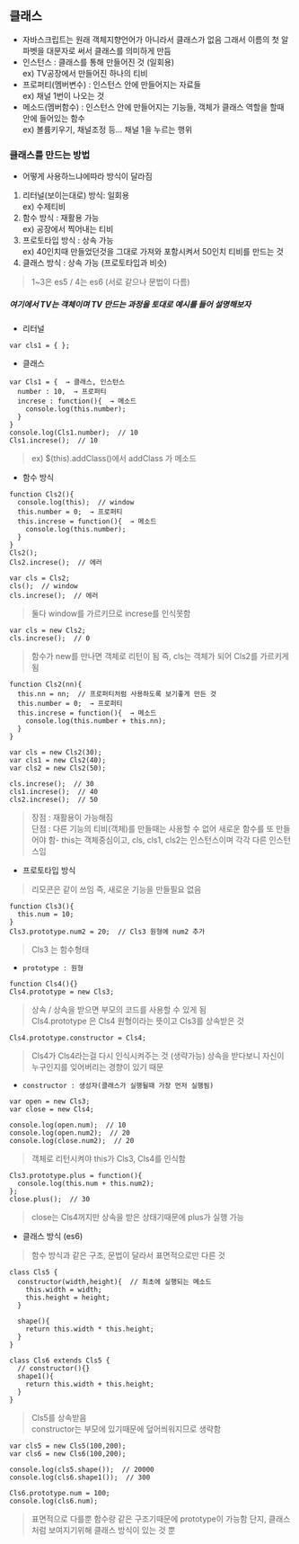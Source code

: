 ## 클래스
- 자바스크립트는 원래 객체지향언어가 아니라서 클래스가 없음 그래서 이름의 첫 알파벳을 대문자로 써서 클래스를 의미하게 만듬
- 인스턴스 : 클래스를 통해 만들어진 것 (일회용)<br />ex)  TV공장에서 만들어진 하나의 티비
- 프로퍼티(멤버변수) : 인스턴스 안에 만들어지는 자료들<br />ex) 채널 1번이 나오는 것
- 메소드(멤버함수) : 인스턴스 안에 만들어지는 기능들, 객체가 클래스 역할을 할때 안에 들어있는 함수<br />ex) 볼륨키우기, 채널조정 등... 채널 1을 누르는 행위

### 클래스를 만드는 방법
- 어떻게 사용하느냐에따라 방식이 달라짐
1. 리터널(보이는대로) 방식: 일회용<br />ex) 수제티비
2. 함수 방식 : 재활용 가능<br />ex) 공장에서 찍어내는 티비
3. 프로토타입 방식 : 상속 가능<br />ex) 40인치때 만들었던것을 그대로 가져와 포함시켜서 50인치 티비를 만드는 것
4. 클래스 방식 : 상속 가능 (프로토타입과 비슷)
> 1~3은 es5 / 4는 es6 (서로 같으나 문법이 다름)

##### 여기에서 TV는 객체이며 TV 만드는 과정을 토대로 예시를 들어 설명해보자
- 리터널
```
var cls1 = { };
```
- 클래스
```
var Cls1 = {  → 클래스, 인스턴스
  number : 10,  → 프로퍼티
  increse : function(){  → 메소드
    console.log(this.number);
  }
}
console.log(Cls1.number);  // 10
Cls1.increse();  // 10
```
> ex) $(this).addClass()에서 addClass 가 메소드
- 함수 방식
```
function Cls2(){
  console.log(this);  // window
  this.number = 0;  → 프로퍼티
  this.increse = function(){  → 메소드
    console.log(this.number);
  }
}
Cls2();
Cls2.increse();  // 에러
```
```
var cls = Cls2;
cls();  // window
cls.increse();  // 에러
```
> 둘다 window를 가르키므로 increse를 인식못함
```
var cls = new Cls2;
cls.increse();  // 0
```
> 함수가 new를 만나면 객체로 리턴이 됨 즉, cls는 객체가 되어 Cls2를 가르키게 됨
```
function Cls2(nn){
  this.nn = nn;  // 프로퍼티처럼 사용하도록 보기좋게 만든 것
  this.number = 0;  → 프로퍼티
  this.increse = function(){  → 메소드
    console.log(this.number + this.nn);
  }
}

var cls = new Cls2(30);
var cls1 = new Cls2(40);
var cls2 = new Cls2(50);

cls.increse();  // 30
cls1.increse();  // 40
cls2.increse();  // 50
```
> 장점 : 재활용이 가능해짐<br />단점 : 다른 기능의 티비(객체)를 만들때는 사용할 수 없어 새로운 함수를 또 만들어야 함- this는 객체중심이고, cls, cls1, cls2는 인스턴스이며 각각 다른 인스턴스임

- 프로토타입 방식
> 리모콘은 같이 쓰임 즉, 새로운 기능을 만들필요 없음
```
function Cls3(){
  this.num = 10;
}
Cls3.prototype.num2 = 20;  // Cls3 원형에 num2 추가
```
> Cls3 는 함수형태 
- `prototype : 원형`
```
function Cls4(){}
Cls4.prototype = new Cls3;  
```
> 상속 / 상속을 받으면 부모의 코드를 사용할 수 있게 됨<br />Cls4.prototype 은 Cls4 원형이라는 뜻이고 Cls3를 상속받은 것
```
Cls4.prototype.constructor = Cls4;
```
> Cls4가 Cls4라는걸 다시 인식시켜주는 것 (생략가능) 상속을 받다보니 자신이 누구인지를 잊어버리는 경향이 있기 때문
- `constructor : 생성자(클래스가 실행될때 가장 먼저 실행됨)`
```
var open = new Cls3;
var close = new Cls4;

console.log(open.num);  // 10
console.log(open.num2);  // 20
console.log(close.num2);  // 20
```
> 객체로 리턴시켜야 this가 Cls3, Cls4를 인식함
```
Cls3.prototype.plus = function(){
  console.log(this.num + this.num2);
};
close.plus();  // 30
```
> close는 Cls4꺼지만 상속을 받은 상태기때문에 plus가 실행 가능

- 클래스 방식 (es6)
> 함수 방식과 같은 구조, 문법이 달라서 표면적으로만 다른 것
```
class Cls5 {
  constructor(width,height){  // 최초에 실행되는 메소드
    this.width = width;
    this.height = height;
  }

  shape(){
    return this.width * this.height;
  }
}
```
```
class Cls6 extends Cls5 {
  // constructor(){}
  shape1(){
    return this.width + this.height;
  }
}
```
> Cls5를 상속받음<br />constructor는 부모에 있기때문에 덮어씌워지므로 생략함
```
var cls5 = new Cls5(100,200);
var cls6 = new Cls6(100,200);

console.log(cls5.shape());  // 20000
console.log(cls6.shape1());  // 300
```
```
Cls6.prototype.num = 100;
console.log(cls6.num);
```
> 표면적으로 다를뿐 함수랑 같은 구조기때문에 prototype이 가능함 단지, 클래스처럼 보여지기위해 클래스 방식이 있는 것 뿐
